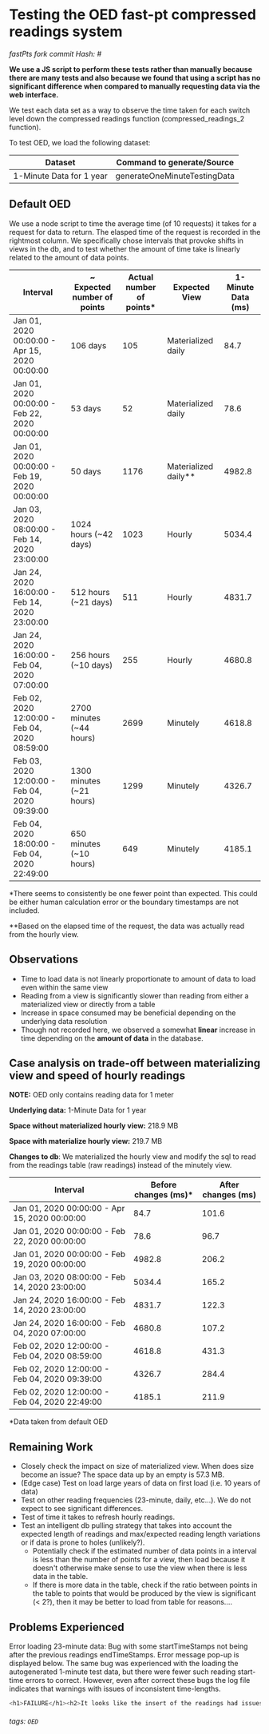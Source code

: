 # Testing the OED fast-pt compressed readings system

*fastPts fork commit Hash: #*

**We use a JS script to perform these tests rather than manually because there are many tests and also because we found that using a script has no significant difference when compared to manually requesting data via the web interface.**

We test each data set as a way to observe the time taken for each switch level down the compressed readings function (compressed_readings_2 function).

To test OED, we load the following dataset:

| Dataset                  | Command to generate/Source   |
| ------------------------ | ---------------------------- |
| 1-Minute Data for 1 year | generateOneMinuteTestingData |

## Default OED

We use a node script to time the average time (of 10 requests) it takes for a request for data to return. The elasped time of the request is recorded in the rightmost column. We specifically chose intervals that provoke shifts in views in the db, and to test whether the amount of time take is linearly related to the amount of data points.

| Interval                                      | ~ Expected number of points | Actual number of points* | Expected View        | 1-Minute Data (ms) |
| --------------------------------------------- | --------------------------- | ------------------------ | -------------------- | ------------------ |
| Jan 01, 2020 00:00:00 - Apr 15, 2020 00:00:00 | 106 days                    | 105                      | Materialized daily   | 84.7               |
| Jan 01, 2020 00:00:00 - Feb 22, 2020 00:00:00 | 53 days                     | 52                       | Materialized daily   | 78.6               |
| Jan 01, 2020 00:00:00 - Feb 19, 2020 00:00:00 | 50 days                     | 1176                     | Materialized daily** | 4982.8             |
| Jan 03, 2020 08:00:00 - Feb 14, 2020 23:00:00 | 1024 hours (~42 days)       | 1023                     | Hourly               | 5034.4             |
| Jan 24, 2020 16:00:00 - Feb 14, 2020 23:00:00 | 512 hours (~21 days)        | 511                      | Hourly               | 4831.7             |
| Jan 24, 2020 16:00:00 - Feb 04, 2020 07:00:00 | 256 hours (~10 days)        | 255                      | Hourly               | 4680.8             |
| Feb 02, 2020 12:00:00 - Feb 04, 2020 08:59:00 | 2700 minutes (~44 hours)    | 2699                     | Minutely             | 4618.8             |
| Feb 03, 2020 12:00:00 - Feb 04, 2020 09:39:00 | 1300 minutes (~21 hours)    | 1299                     | Minutely             | 4326.7             |
| Feb 04, 2020 18:00:00 - Feb 04, 2020 22:49:00 | 650 minutes (~10 hours)     | 649                      | Minutely             | 4185.1             |

*There seems to consistently be one fewer point than expected. This could be either human calculation error or the boundary timestamps are not included.

**Based on the elapsed time of the request, the data was actually read from the hourly view.

## Observations

- Time to load data is not linearly proportionate to amount of data to load even within the same view
- Reading from a view is significantly slower than reading from either a materialized view or directly from a table
- Increase in space consumed may be beneficial depending on the underlying data resolution
- Though not recorded here, we observed a somewhat **linear** increase in time depending on the **amount of data** in the database.



## Case analysis on trade-off between materializing view and speed of hourly readings

**NOTE:** OED only contains reading data for 1 meter

**Underlying data:** 1-Minute Data for 1 year

**Space without materialized hourly view:** 218.9 MB

**Space with materialize hourly view:** 219.7 MB

**Changes to db**: We materialized the hourly view and modify the sql to read from the readings table (raw readings) instead of the minutely view.

| Interval                                      | Before changes (ms)* | After changes (ms) |
| --------------------------------------------- | -------------------- | ------------------ |
| Jan 01, 2020 00:00:00 - Apr 15, 2020 00:00:00 | 84.7                 | 101.6              |
| Jan 01, 2020 00:00:00 - Feb 22, 2020 00:00:00 | 78.6                 | 96.7               |
| Jan 01, 2020 00:00:00 - Feb 19, 2020 00:00:00 | 4982.8               | 206.2              |
| Jan 03, 2020 08:00:00 - Feb 14, 2020 23:00:00 | 5034.4               | 165.2              |
| Jan 24, 2020 16:00:00 - Feb 14, 2020 23:00:00 | 4831.7               | 122.3              |
| Jan 24, 2020 16:00:00 - Feb 04, 2020 07:00:00 | 4680.8               | 107.2              |
| Feb 02, 2020 12:00:00 - Feb 04, 2020 08:59:00 | 4618.8               | 431.3              |
| Feb 02, 2020 12:00:00 - Feb 04, 2020 09:39:00 | 4326.7               | 284.4              |
| Feb 02, 2020 12:00:00 - Feb 04, 2020 22:49:00 | 4185.1               | 211.9              |

*Data taken from default OED

## Remaining Work

- Closely check the impact on size of materialized view. When does size become an issue? The space data up by an empty is 57.3 MB.
- (Edge case) Test on load large years of data on first load (i.e. 10 years of data)
- Test on other reading frequencies (23-minute, daily, etc...). We do not expect to see significant differences. 
- Test of time it takes to refresh hourly readings.
- Test an intelligent db pulling strategy that takes into account the expected length of readings and max/expected reading length variations or if data is prone to holes (unlikely?).
  - Potentially check if the estimated number of data points in a interval is less than the number of points for a view, then load because it doesn't otherwise make sense to use the view when there is less data in the table.
  - If there is more data in the table, check if the ratio between points in the table to points that would be produced by the view is significant (< 2?), then it may be better to load from table for reasons....

## Problems Experienced

Error loading 23-minute data: Bug with some startTimeStamps not being after the previous readings endTimeStamps. Error message pop-up is displayed below. The same bug was experienced with the loading the autogenerated 1-minute test data, but there were fewer such reading start-time errors to correct. However, even after correct these bugs the log file indicates that warnings with issues of inconsistent time-lengths.

```bash
<h1>FAILURE</h1><h2>It looks like the insert of the readings had issues with some or all of the readings where the processing of the readings returned these warning(s)/error(s):</h2><br>For meter 23MinuteData: Warning parsing Reading #4200. Reading value gives 0.6080742447509084 with warning message:<br>The previous reading has a different time length than the current reading and exceeds the tolerance of 0 seconds. Note this is treated only as a warning since this may be expected for certain meters.<br>For reading #4200 on meter 23MinuteData in pipeline: previous reading has value 0.6093555568308412 start time 2020-03-08T01:14:00+00:00 end time 2020-03-08T01:37:00+00:00 and current reading has value 0.6080742447509084 start time 2020-03-08T01:37:00+00:00 end time 2020-03-08T03:00:00+00:00 with timeSort increasing; duplications 1; cumulative false; cumulativeReset false; cumulativeResetStart 00:00:00; cumulativeResetEnd 23:59:59.999999; lengthGap 0; lengthVariation 0; onlyEndTime false<br><br>For meter 23MinuteData: Warning parsing Reading #4201. Reading value gives 0.6067927678700015 with warning message:<br>The previous reading has a different time length than the current reading and exceeds the tolerance of 0 seconds. Note this is treated only as a warning since this may be expected for certain meters.<br>For reading #4201 on meter 23MinuteData in pipeline: previous reading has value 0.6080742447509084 start time 2020-03-08T01:37:00+00:00 end time 2020-03-08T03:00:00+00:00 and current reading has value 0.6067927678700015 start time 2020-03-08T03:00:00+00:00 end time 2020-03-08T03:23:00+00:00 with timeSort increasing; duplications 1; cumulative false; cumulativeReset false; cumulativeResetStart 00:00:00; cumulativeResetEnd 23:59:59.999999; lengthGap 0; lengthVariation 0; onlyEndTime false<br><br>For meter 23MinuteData: Error parsing Reading #19099. Reading value gives 0.009398868760731038 with error message:<br>The reading end time is not after the start time so we must drop the reading.<br>For reading #19099 on meter 23MinuteData in pipeline: previous reading has value 0.009169579319413868 start time 2020-11-01T01:31:00+00:00 end time 2020-11-01T01:54:00+00:00 and current reading has value 0.009169579319413868 start time 2020-11-01T01:31:00+00:00 end time 2020-11-01T01:54:00+00:00 with timeSort increasing; duplications 1; cumulative false; cumulativeReset false; cumulativeResetStart 00:00:00; cumulativeResetEnd 23:59:59.999999; lengthGap 0; lengthVariation 0; onlyEndTime false<br><br>For meter 23MinuteData: Warning parsing Reading #19100. Reading value gives 0.009031387043177297 with warning message:<br>The current reading startTime is not after the previous reading's end time. Note this is treated only as a warning since readings may be sent out of order.<br>There is a gap in time between this reading and the previous reading that exceeds the allowed amount of 0 seconds.<br>For reading #19100 on meter 23MinuteData in pipeline: previous reading has value 0.009169579319413868 start time 2020-11-01T01:31:00+00:00 end time 2020-11-01T01:54:00+00:00 and current reading has value 0.009031387043177297 start time 2020-11-01T01:17:00+00:00 end time 2020-11-01T01:40:00+00:00 with timeSort increasing; duplications 1; cumulative false; cumulativeReset false; cumulativeResetStart 00:00:00; cumulativeResetEnd 23:59:59.999999; lengthGap 0; lengthVariation 0; onlyEndTime false<br><br>For meter 23MinuteData: Error parsing Reading #19101. Reading value gives 0.00925896680924243 with error message:<br>The reading end time is not after the start time so we must drop the reading.<br>For reading #19101 on meter 23MinuteData in pipeline: previous reading has value 0.009031387043177297 start time 2020-11-01T01:17:00+00:00 end time 2020-11-01T01:40:00+00:00 and current reading has value 0.009031387043177297 start time 2020-11-01T01:17:00+00:00 end time 2020-11-01T01:40:00+00:00 with timeSort increasing; duplications 1; cumulative false; cumulativeReset false; cumulativeResetStart 00:00:00; cumulativeResetEnd 23:59:59.999999; lengthGap 0; lengthVariation 0; onlyEndTime false<br><br>For meter 23MinuteData: Warning parsing Reading #19102. Reading value gives 0.010103579472941826 with warning message:<br>There is a gap in time between this reading and the previous reading that exceeds the allowed amount of 0 seconds.<br>For reading #19102 on meter 23MinuteData in pipeline: previous reading has value 0.009031387043177297 start time 2020-11-01T01:17:00+00:00 end time 2020-11-01T01:40:00+00:00 and current reading has value 0.010103579472941826 start time 2020-11-01T02:03:00+00:00 end time 2020-11-01T02:26:00+00:00 with timeSort increasing; duplications 1; cumulative false; cumulativeReset false; cumulativeResetStart 00:00:00; cumulativeResetEnd 23:59:59.999999; lengthGap 0; lengthVariation 0; onlyEndTime false<br><h2>Readings Dropped and should have previous messages</h2><ol><li>Dropped Reading #19099 for meter 23MinuteData</li><li>Dropped Reading #19101 for meter 23MinuteData</li></ol>
```



###### tags: `OED`
